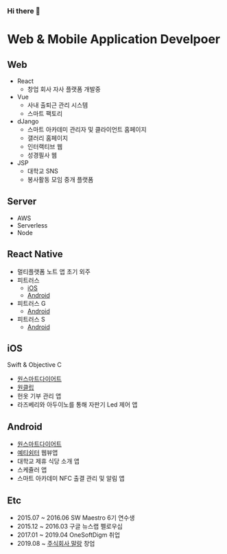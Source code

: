 ### Hi there 👋
<!--
**LeeYoungIn/LeeYoungIn** is a ✨ _special_ ✨ repository because its `README.md` (this file) appears on your GitHub profile.

Here are some ideas to get you started:

- 🔭 I’m currently working on ...
- 🌱 I’m currently learning ...
- 👯 I’m looking to collaborate on ...
- 🤔 I’m looking for help with ...
- 💬 Ask me about ...
- 📫 How to reach me: ...
- 😄 Pronouns: ...
- ⚡ Fun fact: ...
-->



Web & Mobile Application Develpoer
==================================

Web
---
- React
  * 창업 회사 자사 플랫폼 개발중
- Vue
  * 사내 출퇴근 관리 시스템
  * 스마트 팩토리
- dJango
  * 스마트 아카데미 관리자 및 클라이언트 홈페이지
  * 갤러리 홈페이지
  * 인터랙티브 웹
  * 성경필사 웹
- JSP
  * 대학교 SNS
  * 봉사활동 모임 중개 플랫폼

Server
------
- AWS
- Serverless
- Node

React Native
------------
  - 멀티플랫폼 노트 앱 초기 외주 
  - 피트러스
    * [iOS](https://apps.apple.com/kr/app/fitrus/id1415625309)
    * [Android](https://play.google.com/store/apps/details?id=com.osd.fitrus)
  - 피트러스 G
    * [Android](https://play.google.com/store/apps/details?id=com.fitrusbg)
  - 피트러스 S
    * [Android](https://play.google.com/store/apps/details?id=com.fitrusbs)

iOS
---
Swift & Objective C
  - [원스마트다이어트](https://apps.apple.com/kr/app/%EC%9B%90%EC%8A%A4%EB%A7%88%ED%8A%B8%EB%8B%A4%EC%9D%B4%EC%96%B4%ED%8A%B8/id1169336602)
  - [원클립](https://apps.apple.com/kr/app/%EC%9B%90%ED%81%B4%EB%A6%BD-oneclip/id1213730790)
  - 헌옷 기부 관리 앱
  - 라즈베리와 아두이노를 통해 자판기 Led 제어 앱

Android
-------
  - [원스마트다이어트](https://play.google.com/store/apps/details?id=com.onesoftdigm.onesmartdiet)
  - [예티쉼터](http://yety.or.kr/xe/) 웹뷰앱
  - 대학교 제휴 식당 소개 앱
  - 스케쥴러 앱
  - 스마트 아카데미 NFC 출결 관리 및 알림 앱
  
Etc
---
- 2015.07 ~ 2016.06 SW Maestro 6기 연수생
- 2015.12 ~ 2016.03 구글 뉴스랩 펠로우십
- 2017.01 ~ 2019.04 OneSoftDigm 취업
- 2019.08 ~ [주식회사 말랑](https://www.malan.kr) 창업
